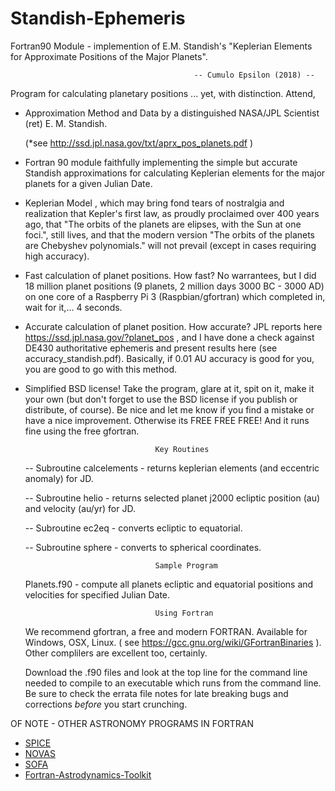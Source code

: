 # Standish-Ephemeris
Fortran90 Module - implemention of E.M. Standish's "Keplerian Elements for Approximate Positions of the Major Planets". 

                                             -- Cumulo Epsilon (2018) --

Program for calculating planetary positions ... yet, with distinction. Attend,

- Approximation Method and Data by a distinguished NASA/JPL Scientist (ret) E. M. Standish.

  (*see http://ssd.jpl.nasa.gov/txt/aprx_pos_planets.pdf )

- Fortran 90 module faithfully implementing the simple but accurate Standish approximations for 
  calculating Keplerian elements for the major planets for a given Julian Date. 
  
 - Keplerian Model , which may bring fond tears of nostralgia and realization that Kepler's first law, as
   proudly proclaimed over 400 years ago, that "The orbits of the planets are elipses, with the Sun at 
   one foci.", still lives, and that the modern version "The orbits of the planets are Chebyshev polynomials." 
   will not prevail (except in cases requiring high accuracy).
  
 - Fast calculation of planet positions. How fast? No warrantees, but I did 18 million planet positions
   (9 planets, 2 million days 3000 BC - 3000 AD) on one core of a Raspberry Pi 3 (Raspbian/gfortran)
   which completed in, wait for it,...  4 seconds.

- Accurate calculation of planet position. How accurate? JPL reports here https://ssd.jpl.nasa.gov/?planet_pos , and I
  have done a check against DE430 authoritative ephemeris and present results here (see accuracy_standish.pdf). 
  Basically, if 0.01 AU accuracy is good for you, you are good to go with this method. 

 - Simplified BSD license! Take the program, glare at it, spit on it, make it your own (but don't forget to use 
   the BSD license if you publish or distribute, of course). Be nice and let me know if you find a mistake
   or have a nice improvement. Otherwise its FREE FREE FREE! And it runs fine using the free gfortran.
   
                                    Key Routines
   
   -- Subroutine calcelements - returns keplerian elements (and eccentric anomaly) for JD.
   
   -- Subroutine helio  - returns selected planet j2000 ecliptic position (au) and velocity (au/yr) for JD.
   
   -- Subroutine ec2eq - converts ecliptic to equatorial.
   
   -- Subroutine sphere - converts to spherical coordinates.
   
                                    Sample Program
   
   Planets.f90 - compute all planets ecliptic and equatorial positions and velocities for specified Julian Date.
   
                                    Using Fortran
   
   We recommend gfortran, a free and modern FORTRAN. Available for Windows, OSX, Linux. ( see  https://gcc.gnu.org/wiki/GFortranBinaries ). Other complilers are excellent too, certainly. 
   
   Download the .f90 files and look at the top line for the command line needed to compile to an executable which runs from the command line. Be sure to check the errata file notes for late breaking bugs and corrections *before* you start crunching.
   
  OF NOTE - OTHER ASTRONOMY PROGRAMS IN FORTRAN 
   
<ul>
<li><a href="http://naif.jpl.nasa.gov/naif/toolkit.html" rel="nofollow">SPICE</a></li>
<li><a href="http://aa.usno.navy.mil/software/novas/novas_info.php" rel="nofollow">NOVAS</a></li>
<li><a href="http://www.iausofa.org" rel="nofollow">SOFA</a></li>
<li><a href="https://github.com/jacobwilliams/Fortran-Astrodynamics-Toolkit" rel="nofollow">Fortran-Astrodynamics-Toolkit</a></li> 
</ul>
   
